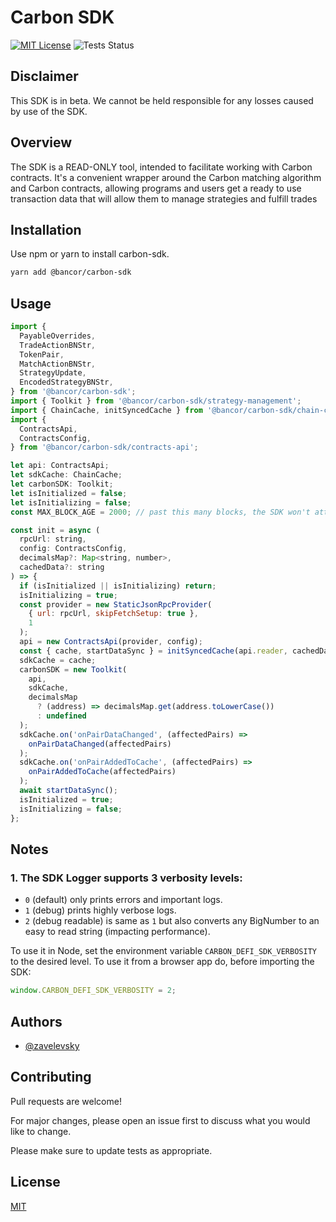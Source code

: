 # Carbon SDK

[![MIT License](https://img.shields.io/badge/License-MIT-green.svg)](https://choosealicense.com/licenses/mit/)
![Tests Status](https://github.com/bancorprotocol/carbon-sdk/actions/workflows/test.yml/badge.svg?branch=main)

## Disclaimer

This SDK is in beta. We cannot be held responsible for any losses caused by use of the SDK.

## Overview

The SDK is a READ-ONLY tool, intended to facilitate working with Carbon contracts. It's a convenient wrapper around the Carbon matching algorithm and Carbon contracts, allowing programs and users get a ready to use transaction data that will allow them to manage strategies and fulfill trades

## Installation

Use npm or yarn to install carbon-sdk.

```bash
yarn add @bancor/carbon-sdk
```

## Usage

```js
import {
  PayableOverrides,
  TradeActionBNStr,
  TokenPair,
  MatchActionBNStr,
  StrategyUpdate,
  EncodedStrategyBNStr,
} from '@bancor/carbon-sdk';
import { Toolkit } from '@bancor/carbon-sdk/strategy-management';
import { ChainCache, initSyncedCache } from '@bancor/carbon-sdk/chain-cache';
import {
  ContractsApi,
  ContractsConfig,
} from '@bancor/carbon-sdk/contracts-api';

let api: ContractsApi;
let sdkCache: ChainCache;
let carbonSDK: Toolkit;
let isInitialized = false;
let isInitializing = false;
const MAX_BLOCK_AGE = 2000; // past this many blocks, the SDK won't attempt to catch up by processing events and instead call the contracts for strategy info.

const init = async (
  rpcUrl: string,
  config: ContractsConfig,
  decimalsMap?: Map<string, number>,
  cachedData?: string
) => {
  if (isInitialized || isInitializing) return;
  isInitializing = true;
  const provider = new StaticJsonRpcProvider(
    { url: rpcUrl, skipFetchSetup: true },
    1
  );
  api = new ContractsApi(provider, config);
  const { cache, startDataSync } = initSyncedCache(api.reader, cachedData, MAX_BLOCK_AGE);
  sdkCache = cache;
  carbonSDK = new Toolkit(
    api,
    sdkCache,
    decimalsMap
      ? (address) => decimalsMap.get(address.toLowerCase())
      : undefined
  );
  sdkCache.on('onPairDataChanged', (affectedPairs) =>
    onPairDataChanged(affectedPairs)
  );
  sdkCache.on('onPairAddedToCache', (affectedPairs) =>
    onPairAddedToCache(affectedPairs)
  );
  await startDataSync();
  isInitialized = true;
  isInitializing = false;
};
```

## Notes

### 1. The SDK Logger supports 3 verbosity levels:

- `0` (default) only prints errors and important logs.
- `1` (debug) prints highly verbose logs.
- `2` (debug readable) is same as `1` but also converts any BigNumber to an easy to read string (impacting performance).

To use it in Node, set the environment variable `CARBON_DEFI_SDK_VERBOSITY` to the desired level.
To use it from a browser app do, before importing the SDK:

```js
window.CARBON_DEFI_SDK_VERBOSITY = 2;
```

## Authors

- [@zavelevsky](https://www.github.com/zavelevsky)

## Contributing

Pull requests are welcome!

For major changes, please open an issue first
to discuss what you would like to change.

Please make sure to update tests as appropriate.

## License

[MIT](https://choosealicense.com/licenses/mit/)
